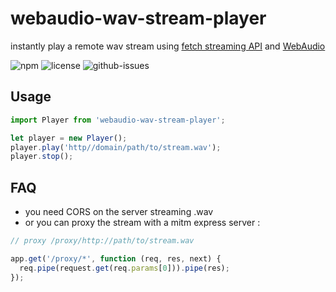 # webaudio-wav-stream-player

instantly play a remote wav stream using [fetch streaming API]() and [WebAudio]()

![npm](https://img.shields.io/npm/v/webaudio-wav-stream-player.svg) ![license](https://img.shields.io/npm/l/webaudio-wav-stream-player.svg) ![github-issues](https://img.shields.io/github/issues/revolunet/webaudio-wav-stream-player.svg)


## Usage

```js
import Player from 'webaudio-wav-stream-player';

let player = new Player();
player.play('http//domain/path/to/stream.wav');
player.stop();
```

## FAQ

 - you need CORS on the server streaming .wav
 - or you can proxy the stream with a mitm express server :

```js
// proxy /proxy/http://path/to/stream.wav

app.get('/proxy/*', function (req, res, next) {
  req.pipe(request.get(req.params[0])).pipe(res);
});
```